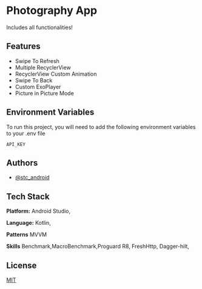 
# Photography App

Includes all functionalities!

## Features

- Swipe To Refresh
- Multiple RecyclerView
- RecyclerView Custom Animation
- Swipe To Back
- Custom ExoPlayer  
- Picture in Picture Mode


## Environment Variables

To run this project, you will need to add the following environment variables to your .env file

`API_KEY`


## Authors

- [@stc_android](https://t.me/stc_android)


## Tech Stack

**Platform:** Android Studio,

**Language:** Kotlin,

**Patterns** MVVM

**Skills** Benchmark,MacroBenchmark,Proguard R8, FreshHttp, Dagger-hilt,




## License

[MIT](https://choosealicense.com/licenses/mit/)


